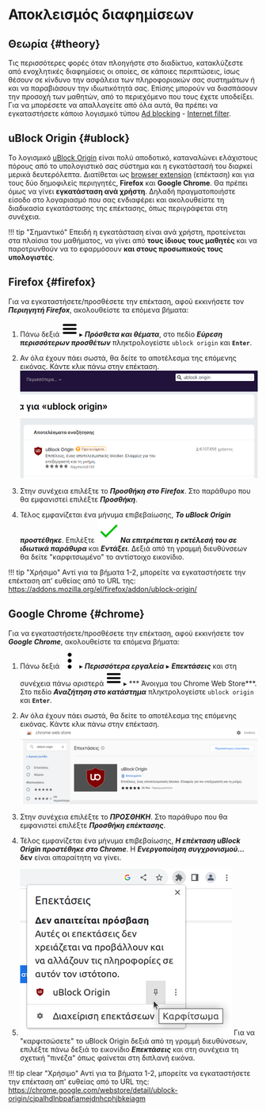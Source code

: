 # Αποκλεισμός διαφημίσεων

## Θεωρία {#theory}

Τις περισσότερες φορές όταν πλοηγήστε στο διαδίκτυο, κατακλύζεστε από
ενοχλητικές διαφημίσεις οι οποίες, σε κάποιες περιπτώσεις, ίσως θέσουν σε
κίνδυνο την ασφάλεια των πληροφοριακών σας συστημάτων ή και να παραβιάσουν την
ιδιωτικότητά σας. Επίσης μπορούν να διασπάσουν την προσοχή των μαθητών, από το
περιεχόμενο που τους έχετε υποδείξει. Για να μπορέσετε να απαλλαγείτε από όλα
αυτά, θα πρέπει να εγκαταστήσετε κάποιο λογισμικό τύπου
[Ad blocking](https://en.wikipedia.org/wiki/Ad_blocking) -
[Internet filter](https://en.wikipedia.org/wiki/Internet_filter).

## uBlock Origin {#ublock}

Το λογισμικό [uBlock Origin](https://en.wikipedia.org/wiki/UBlock_Origin) είναι
πολύ αποδοτικό, καταναλώνει ελάχιστους πόρους από το υπολογιστικό σας σύστημα
και η εγκατάστασή του διαρκεί μερικά δευτερόλεπτα. Διατίθεται ως
[browser extension](https://en.wikipedia.org/wiki/Browser_extension) (επέκταση)
και για τους δύο δημοφιλείς περιηγητές, **Firefox** και **Google Chrome**. Θα
πρέπει όμως να γίνει **εγκατάσταση ανά χρήστη**. Δηλαδή πραγματοποιήστε είσοδο
στο λογαριασμό που σας ενδιαφέρει και ακολουθείστε τη διαδικασία εγκατάστασης
της επέκτασης, όπως περιγράφεται στη συνέχεια.

!!! tip "Σημαντικό"
    Επειδή η εγκατάσταση είναι ανά χρήστη, προτείνεται στα πλαίσια του
    μαθήματος, να γίνει από **τους ίδιους τους μαθητές** και να παροτρυνθούν να
    το εφαρμόσουν **και στους προσωπικούς τους υπολογιστές**.

## Firefox {#firefox}

Για να εγκαταστήσετε/προσθέσετε την επέκταση, αφού εκκινήσετε τον ***Περιηγητή
Firefox***, ακολουθείστε τα επόμενα βήματα:

1.  Πάνω δεξιά ***![≡][≡]*** ▸ ***Πρόσθετα και θέματα***, στο πεδίο ***Εύρεση
    περισσότερων προσθέτων*** πληκτρολογείστε `ublock origin` και **`Enter`**.

2.  Αν όλα έχουν πάει σωστά, θα δείτε το αποτέλεσμα της επόμενης εικόνας. Κάντε
    κλικ πάνω στην επέκταση.
    ![firefox-ext-ublock-origin.png](firefox-ext-ublock-origin.png)

3.  Στην συνέχεια επιλέξτε το ***Προσθήκη στο Firefox***. Στο παράθυρο που θα
    εμφανιστεί επιλέξτε ***Προσθήκη***.

4.  Τέλος εμφανίζεται ένα μήνυμα επιβεβαίωσης, ***Το uBlock Origin
    προστέθηκε***. Επιλέξτε ***![✔][✔]Να επιτρέπεται η εκτέλεσή του σε ιδιωτικά
    παράθυρα*** και ***Εντάξει***. Δεξιά από τη γραμμή διευθύνσεων θα δείτε
    "καρφιτσωμένο" το αντίστοιχο εικονίδιο.

!!! tip "Χρήσιμο"
    Αντί για τα βήματα 1-2, μπορείτε να εγκαταστήσετε την επέκταση απ' ευθείας
    από το URL της:
    <https://addons.mozilla.org/el/firefox/addon/ublock-origin/>

## Google Chrome {#chrome}

Για να εγκαταστήσετε/προσθέσετε την επέκταση, αφού εκκινήσετε τον ***Google
Chrome***, ακολουθείστε τα επόμενα βήματα:

1.  Πάνω δεξιά ***![⋮][⋮]*** ▸ ***Περισσότερα εργαλεία*** ▸ ***Επεκτάσεις***
    και στη συνέχεια πάνω αριστερά ***![≡][≡]*** ▸ *** Άνοιγμα του Chrome Web
    Store***. Στο πεδίο ***Αναζήτηση στο κατάστημα*** πληκτρολογείστε `ublock
    origin` και **`Enter`**.

2.  Αν όλα έχουν πάει σωστά, θα δείτε το αποτέλεσμα της επόμενης εικόνας. Κάντε
    κλικ πάνω στην επέκταση.
    ![chrome-ext-ublock-origin.png](chrome-ext-ublock-origin.png)

3.  Στην συνέχεια επιλέξτε το ***ΠΡΟΣΘΗΚΗ***. Στο παράθυρο που θα εμφανιστεί
    επιλέξτε ***Προσθήκη επέκτασης***.

4.  Τέλος εμφανίζεται ένα μήνυμα επιβεβαίωσης, ***Η επέκταση uBlock Origin
    προστέθηκε στο Chrome***. H ***Ενεργοποίηση συγχρονισμού...*** **δεν**
    είναι απαραίτητη να γίνει.

5.  [![](chrome-show-ext.png)](chrome-show-ext.png)
    Για να "καρφιτσώσετε" το uBlock Origin δεξιά από τη γραμμή διευθύνσεων,
    επιλέξτε πάνω δεξιά το εικονίδιο ***Επεκτάσεις*** και στη συνέχεια τη
    σχετική "πινέζα" όπως φαίνεται στη διπλανή εικόνα.

!!! tip clear "Χρήσιμο"
    Αντί για τα βήματα 1-2, μπορείτε να εγκαταστήσετε την επέκταση απ' ευθείας
    από το URL της:
    <https://chrome.google.com/webstore/detail/ublock-origin/cjpalhdlnbpafiamejdnhcphjbkeiagm>

[link-reference-definitions]: https://github.github.com/gfm/#link-reference-definitions
[✔]: ../../images/v.svg
[✖]: ../../images/x.svg
[⋮]: ../../images/ellipsis-v-icon.svg
[≡]: ../../images/hamburger-icon.svg
